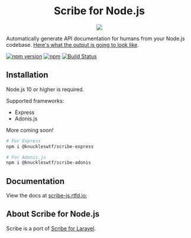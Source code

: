 <h1 align="center">Scribe for Node.js</h1>

<p align="center">
  <img src="logo-scribe.png"><br>
</p>

Automatically generate API documentation for humans from your Node.js codebase. [Here's what the output is going to look like](https://shalvah.me/TheCensorshipAPI/).

[![npm version](https://badge.fury.io/js/%40knuckleswtf%2Fscribe.svg)](https://badge.fury.io/js/%40knuckleswtf%2Fscribe)
[![npm](https://img.shields.io/npm/dt/@knuckleswtf/scribe)](https://www.npmjs.com/package/@knuckleswtf/scribe)
[![Build Status](https://travis-ci.com/knuckleswtf/scribe-js.svg?branch=master)](https://travis-ci.com/knuckleswtf/scribe-js)
 

## Installation
Node.js 10 or higher is required.

Supported frameworks:
- Express
- Adonis.js

More coming soon!

```bash
# For Express
npm i @knuckleswtf/scribe-express

# For Adonis.js
npm i @knuckleswtf/scribe-adonis
```
## Documentation
View the docs at [scribe-js.rtfd.io](https://scribe-js.rtfd.io/);

## About Scribe for Node.js
Scribe is a port of [Scribe for Laravel](https://github.com/knuckleswtf/scribe).
